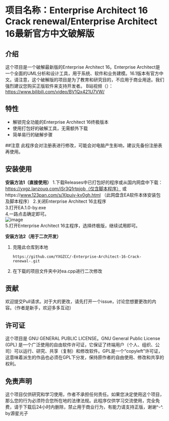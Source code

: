 # 项目名称：Enterprise Architect 16 Crack renewal/Enterprise Architect 16最新官方中文破解版

## 介绍

这个项目是一个破解最新版的Enterprise Architect 16。Enterprise Architect是一个全面的UML分析和设计工具，用于系统、软件和业务建模。16.1版本有官方中文。请注意，这个破解版的项目是为了教育和研究目的，不应用于商业用途。我们强烈建议您购买正版软件来支持开发者。
B站视频（）：https://www.bilibili.com/video/BV1Qx421U7VW/

## 特性

- 解锁完全功能的Enterprise Architect 16终极版本
- 使用打包好的破解工具，无需额外下载
- 简单易行的破解步骤

##注意
此程序会对注册表进行修改，可能会对电脑产生影响，建议先备份注册表再使用。


## 安装使用

**安装方法1（直接使用）**
1.下载Releases中已打包好的程序或从国内网盘中下载：https://yxgz.lanzouq.com/iSr3Q1rtpjob（仅含脚本程序）  或https://www.123pan.com/s/Xlpujv-kv0gh.html （此网盘含EA软件本体安装包及脚本程序）
2.关闭Enterprise Architect 16主程序  
3.打开EA.1.0-by.exe  
4.一路点击确定即可。  
![image](https://github.com/YXGZCC/-Enterprise-Architect-16-Crack-renewal-/assets/126076094/49688d80-04e9-4dcc-90a1-1f6193b22c25)  
5.打开Enterprise Architect 16主程序，选择终极版，继续试用即可。


**安装方法2（用于二次开发）**
1. 克隆此仓库到本地
   ```
   https://github.com/YXGZCC/-Enterprise-Architect-16-Crack-renewal-.git
   ```
2. 在下载的项目文件夹中对ea.cpp进行二次修改




## 贡献

欢迎提交Pull请求。对于大的更改，请先打开一个issue，讨论您想要更改的内容。（作者是新手，欢迎多多互动）

## 许可证

这个项目是 GNU GENERAL PUBLIC LICENSE。GNU General Public License (GPL) 是一个广泛使用的自由软件许可证，它保证了终端用户（个人、组织、公司）可以运行、研究、共享（复制）和修改软件。GPL是一个“copyleft”许可证，这意味着派生的作品也必须在GPL下分发，保持原作者的自由使用、修改和共享的权利。

## 免责声明

这个项目仅供研究和学习使用，作者不承担任何责任。如果您决定使用这个项目，那么您的行为必须符合您所在地的法律法规。此程序仅供学习交流使用，完全免费，请于下载后24小时内删除，禁止用于商业行为，有能力请支持正版，谢谢^-^. by源星光子
